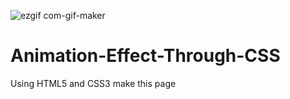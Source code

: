 ![ezgif com-gif-maker](https://user-images.githubusercontent.com/37957043/126895399-db7cbe8e-3ab0-489b-bb2c-e17d04d602d3.gif)
# Animation-Effect-Through-CSS
Using HTML5 and CSS3 make this page

